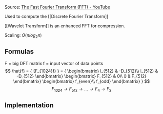 Source: [The Fast Fourier Transform (FFT) - YouTube](https://www.youtube.com/watch?v=E8HeD-MUrjY&list=PLMrJAkhIeNNT_Xh3Oy0Y4LTj0Oxo8GqsC&index=17)

Used to compute the [[Discrete Fourier Transform]]

[[Wavelet Transform]] is an enhanced FFT for compression.

Scaling: $O(nlog_2n)$

## Formulas
F = big DFT matrix
f = input vector of data points
$$
\hat{f} = {
	{F_{1024}f}
} = {
	\begin{bmatrix}
	I_{512} & -D_{512}\\
	I_{512} & -D_{512}
	\end{bmatrix}
	\begin{bmatrix}
	F_{512} & 0\\
	0 & F_{512}
	\end{bmatrix}
	\begin{bmatrix}
	f_{even}\\
	f_{odd}
	\end{bmatrix}
}
$$
$$
F_{1024} \to F_{512} \to ... \to F_{4} \to F_{2}
$$

## Implementation
